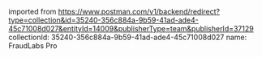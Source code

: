 imported from https://www.postman.com/v1/backend/redirect?type=collection&id=35240-356c884a-9b59-41ad-ade4-45c71008d027&entityId=14009&publisherType=team&publisherId=37129
collectionId: 35240-356c884a-9b59-41ad-ade4-45c71008d027
name: FraudLabs Pro